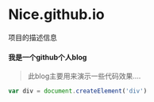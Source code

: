 # Nice.github.io
项目的描述信息

#### 我是一个github个人blog

>此blog主要用来演示一些代码效果....

````javascript
var div = document.createElement('div')
````
